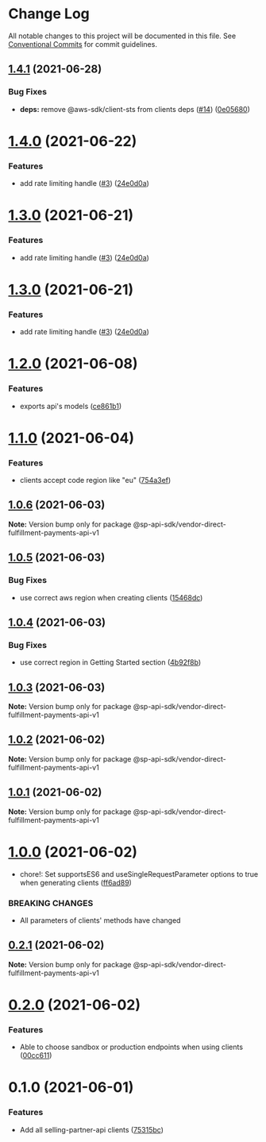 # Change Log

All notable changes to this project will be documented in this file.
See [Conventional Commits](https://conventionalcommits.org) for commit guidelines.

## [1.4.1](https://github.com/bizon/selling-partner-api-sdk/compare/@sp-api-sdk/vendor-direct-fulfillment-payments-api-v1@1.4.0...@sp-api-sdk/vendor-direct-fulfillment-payments-api-v1@1.4.1) (2021-06-28)


### Bug Fixes

* **deps:** remove @aws-sdk/client-sts from clients deps ([#14](https://github.com/bizon/selling-partner-api-sdk/issues/14)) ([0e05680](https://github.com/bizon/selling-partner-api-sdk/commit/0e056808c6df8aef4059aafc57c8797f717cce49))





# [1.4.0](https://github.com/bizon/selling-partner-api-sdk/compare/@sp-api-sdk/vendor-direct-fulfillment-payments-api-v1@1.2.0...@sp-api-sdk/vendor-direct-fulfillment-payments-api-v1@1.4.0) (2021-06-22)


### Features

* add rate limiting handle ([#3](https://github.com/bizon/selling-partner-api-sdk/issues/3)) ([24e0d0a](https://github.com/bizon/selling-partner-api-sdk/commit/24e0d0a7e7795b2ed72a7ed7163e52e469630f08))





# [1.3.0](https://github.com/bizon/selling-partner-api-sdk/compare/@sp-api-sdk/vendor-direct-fulfillment-payments-api-v1@1.2.0...@sp-api-sdk/vendor-direct-fulfillment-payments-api-v1@1.3.0) (2021-06-21)


### Features

* add rate limiting handle ([#3](https://github.com/bizon/selling-partner-api-sdk/issues/3)) ([24e0d0a](https://github.com/bizon/selling-partner-api-sdk/commit/24e0d0a7e7795b2ed72a7ed7163e52e469630f08))





# [1.3.0](https://github.com/bizon/selling-partner-api-sdk/compare/@sp-api-sdk/vendor-direct-fulfillment-payments-api-v1@1.2.0...@sp-api-sdk/vendor-direct-fulfillment-payments-api-v1@1.3.0) (2021-06-21)


### Features

* add rate limiting handle ([#3](https://github.com/bizon/selling-partner-api-sdk/issues/3)) ([24e0d0a](https://github.com/bizon/selling-partner-api-sdk/commit/24e0d0a7e7795b2ed72a7ed7163e52e469630f08))





# [1.2.0](https://github.com/bizon/selling-partner-api-sdk/compare/@sp-api-sdk/vendor-direct-fulfillment-payments-api-v1@1.1.0...@sp-api-sdk/vendor-direct-fulfillment-payments-api-v1@1.2.0) (2021-06-08)


### Features

* exports api's models ([ce861b1](https://github.com/bizon/selling-partner-api-sdk/commit/ce861b1eca84b257978a2755d8fbaa5a8b821ad2))





# [1.1.0](https://github.com/bizon/selling-partner-api-sdk/compare/@sp-api-sdk/vendor-direct-fulfillment-payments-api-v1@1.0.6...@sp-api-sdk/vendor-direct-fulfillment-payments-api-v1@1.1.0) (2021-06-04)


### Features

* clients accept code region like "eu" ([754a3ef](https://github.com/bizon/selling-partner-api-sdk/commit/754a3ef3e344a3df4d16fd64c365c2971b9f007a))





## [1.0.6](https://github.com/bizon/selling-partner-api-sdk/compare/@sp-api-sdk/vendor-direct-fulfillment-payments-api-v1@1.0.5...@sp-api-sdk/vendor-direct-fulfillment-payments-api-v1@1.0.6) (2021-06-03)

**Note:** Version bump only for package @sp-api-sdk/vendor-direct-fulfillment-payments-api-v1





## [1.0.5](https://github.com/bizon/selling-partner-api-sdk/compare/@sp-api-sdk/vendor-direct-fulfillment-payments-api-v1@1.0.4...@sp-api-sdk/vendor-direct-fulfillment-payments-api-v1@1.0.5) (2021-06-03)


### Bug Fixes

* use correct aws region when creating clients ([15468dc](https://github.com/bizon/selling-partner-api-sdk/commit/15468dc1fa7bf1a85bd69ebc2f3764ce7fc6a9b8))





## [1.0.4](https://github.com/bizon/selling-partner-api-sdk/compare/@sp-api-sdk/vendor-direct-fulfillment-payments-api-v1@1.0.3...@sp-api-sdk/vendor-direct-fulfillment-payments-api-v1@1.0.4) (2021-06-03)


### Bug Fixes

* use correct region in Getting Started section ([4b92f8b](https://github.com/bizon/selling-partner-api-sdk/commit/4b92f8b85a69b7aab18f3562a87aba0b40f5913c))





## [1.0.3](https://github.com/bizon/selling-partner-api-sdk/compare/@sp-api-sdk/vendor-direct-fulfillment-payments-api-v1@1.0.2...@sp-api-sdk/vendor-direct-fulfillment-payments-api-v1@1.0.3) (2021-06-03)

**Note:** Version bump only for package @sp-api-sdk/vendor-direct-fulfillment-payments-api-v1





## [1.0.2](https://github.com/bizon/selling-partner-api-sdk/compare/@sp-api-sdk/vendor-direct-fulfillment-payments-api-v1@1.0.1...@sp-api-sdk/vendor-direct-fulfillment-payments-api-v1@1.0.2) (2021-06-02)

**Note:** Version bump only for package @sp-api-sdk/vendor-direct-fulfillment-payments-api-v1





## [1.0.1](https://github.com/bizon/selling-partner-api-sdk/compare/@sp-api-sdk/vendor-direct-fulfillment-payments-api-v1@1.0.0...@sp-api-sdk/vendor-direct-fulfillment-payments-api-v1@1.0.1) (2021-06-02)

**Note:** Version bump only for package @sp-api-sdk/vendor-direct-fulfillment-payments-api-v1





# [1.0.0](https://github.com/bizon/selling-partner-api-sdk/compare/@sp-api-sdk/vendor-direct-fulfillment-payments-api-v1@0.2.1...@sp-api-sdk/vendor-direct-fulfillment-payments-api-v1@1.0.0) (2021-06-02)


* chore!: Set supportsES6 and useSingleRequestParameter options to true when generating clients ([ff6ad89](https://github.com/bizon/selling-partner-api-sdk/commit/ff6ad89b496dec81f0ce775a50f25615022fcfb2))


### BREAKING CHANGES

* All parameters of clients' methods have changed





## [0.2.1](https://github.com/bizon/selling-partner-api-sdk/compare/@sp-api-sdk/vendor-direct-fulfillment-payments-api-v1@0.2.0...@sp-api-sdk/vendor-direct-fulfillment-payments-api-v1@0.2.1) (2021-06-02)

**Note:** Version bump only for package @sp-api-sdk/vendor-direct-fulfillment-payments-api-v1





# [0.2.0](https://github.com/bizon/selling-partner-api-sdk/compare/@sp-api-sdk/vendor-direct-fulfillment-payments-api-v1@0.1.0...@sp-api-sdk/vendor-direct-fulfillment-payments-api-v1@0.2.0) (2021-06-02)


### Features

* Able to choose sandbox or production endpoints when using clients ([00cc611](https://github.com/bizon/selling-partner-api-sdk/commit/00cc611bcaa6153606c8d918ad6946947d6a50de))





# 0.1.0 (2021-06-01)


### Features

* Add all selling-partner-api clients ([75315bc](https://github.com/bizon/selling-partner-api-sdk/commit/75315bc7681537a7803bf658e69b6bf7d4b6bbe2))

